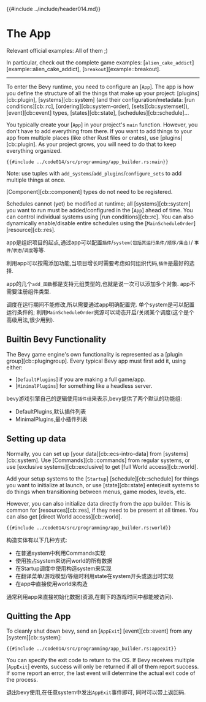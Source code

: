 {{#include ../include/header014.md}}

# The App

Relevant official examples: All of them ;)

In particular, check out the complete game examples:
[`alien_cake_addict`][example::alien_cake_addict],
[`breakout`][example::breakout].

---

To enter the Bevy runtime, you need to configure an [`App`]. The app is how you
define the structure of all the things that make up your project:
[plugins][cb::plugin], [systems][cb::system] (and their configuration/metadata:
[run conditions][cb::rc], [ordering][cb::system-order], [sets][cb::systemset]),
[event][cb::event] types, [states][cb::state], [schedules][cb::schedule]…

You typically create your [`App`] in your project's `main` function.  However,
you don't have to add everything from there. If you want to add things to your
app from multiple places (like other Rust files or crates), use
[plugins][cb::plugin]. As your project grows, you will need to do that to keep
everything organized.

```rust,no_run,noplayground
{{#include ../code014/src/programming/app_builder.rs:main}}
```

Note: use tuples with `add_systems`/`add_plugins`/`configure_sets` to add
multiple things at once.

[Component][cb::component] types do not need to be registered.

Schedules cannot (yet) be modified at runtime; all [systems][cb::system] you
want to run must be added/configured in the [`App`] ahead of time. You can
control individual systems using [run conditions][cb::rc]. You can also
dynamically enable/disable entire schedules using the [`MainScheduleOrder`]
[resource][cb::res].

app是组织项目的起点,通过app可以配置`插件`/`system(包括其运行条件/顺序/集合)`/
`事件`/`状态`/`调度`等等.

利用app可以按需添加功能,当项目增长时需要考虑如何组织代码,`插件`是最好的选择.

app的几个`add_函数`都是支持元组类型的,也就是说一次可以添加多个对象.
app不需要注册组件类型.

调度在运行期间不能修改,所以需要通过app明确配置完.
单个system是可以配置运行条件的;
利用`MainScheduleOrder`资源可以动态开启/关闭某个调度(这个是个高级用法,很少用到).

## Builtin Bevy Functionality

The Bevy game engine's own functionality is represented as a [plugin group][cb::plugingroup].
Every typical Bevy app must first add it, using either:
 - [`DefaultPlugins`] if you are making a full game/app.
 - [`MinimalPlugins`] for something like a headless server.

bevy游戏引擎自己的逻辑使用`插件组`来表示,bevy提供了两个默认的功能组:
 - DefaultPlugins,默认插件列表
 - MinimalPlugins,最小插件列表

## Setting up data

Normally, you can set up [your data][cb::ecs-intro-data] from
[systems][cb::system]. Use [Commands][cb::commands] from regular systems, or
use [exclusive systems][cb::exclusive] to get [full World access][cb::world].

Add your setup systems to the [`Startup`] [schedule][cb::schedule] for
things you want to initialize at launch, or use [state][cb::state] enter/exit
systems to do things when transitioning between menus, game modes, levels, etc.

However, you can also initialize data directly from the app builder. This
is common for [resources][cb::res], if they need to be present at all
times. You can also get [direct World access][cb::world].

```rust,no_run,noplayground
{{#include ../code014/src/programming/app_builder.rs:world}}
```
构造实体有以下几种方式:
 - 在普通system中利用Commands实现
 - 使用独占system来访问world的所有数据
 - 在Startup调度中使用构造system来实现
 - 在翻译菜单/游戏模型/等级时利用state在system开头或退出时实现
 - 在app中直接使用world来构造

通常利用app来直接初始化数据(资源,在剩下的游戏时间中都能被访问).

## Quitting the App

To cleanly shut down bevy, send an [`AppExit`] [event][cb::event] from any
[system][cb::system]:

```rust,no_run,noplayground
{{#include ../code014/src/programming/app_builder.rs:appexit}}
```

You can specify the exit code to return to the OS. If Bevy receives
multiple [`AppExit`] events, success will only be returned if all
of them report success. If some report an error, the last event will
determine the actual exit code of the process.

退出bevy使用,在任意system中发出`AppExit`事件即可,
同时可以带上返回码.
